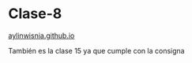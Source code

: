 # Clase-8


[aylinwisnia.github.io](https://aylinwisnia.github.io/Clase-8/)

También es la clase 15 ya que cumple con la consigna

